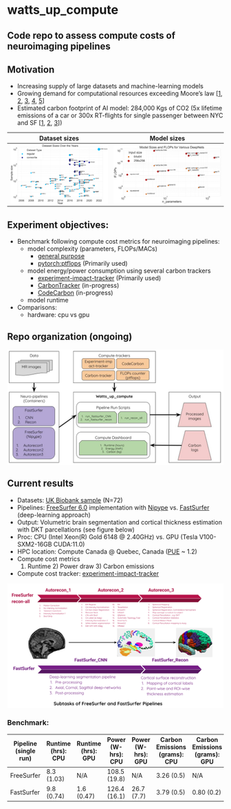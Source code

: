 # watts_up_compute

## Code repo to assess compute costs of neuroimaging pipelines


## Motivation
- Increasing supply of large datasets and machine-learning models
- Growing demand for computational resources exceeding Moore’s law [[1](https://openai.com/blog/ai-and-compute/), [2](https://www.technologyreview.com/2019/06/06/239031/training-a-single-ai-model-can-emit-as-much-carbon-as-five-cars-in-their-lifetimes/
), [3](https://arxiv.org/abs/1907.10597), [4](https://dl.acm.org/doi/10.1145/3442188.3445922), [5](https://arxiv.org/abs/2104.10350)]
- Estimated carbon footprint of AI model: 284,000 Kgs of CO2 (5x lifetime emissions of a car or 300x RT-flights for single passenger between NYC and SF [[1](https://openai.com/blog/ai-and-compute/), [2](https://www.technologyreview.com/2019/06/06/239031/training-a-single-ai-model-can-emit-as-much-carbon-as-five-cars-in-their-lifetimes/
), [3](https://arxiv.org/abs/1907.10597)])


|        Dataset sizes        | Model sizes      | 
| :-------------: | :----------: | 
|<img src="figures/Fig1b.png" alt="Drawing" align="middle" width="500px"/>|<img src="figures/Fig1c.png" alt="Drawing" align="middle" width="570px"/> |

## Experiment objectives:
- Benchmark following compute cost metrics for neuroimaging pipelines:
  - model complexity (parameters, FLOPs/MACs)
    - [general purpose](http://www.bnikolic.co.uk/blog/python/flops/2019/09/27/python-counting-events.html)
    - [pytorch:ptflops](https://github.com/sovrasov/flops-counter.pytorch) (Primarily used)
  - model energy/power consumption using several carbon trackers
    - [experiment-impact-tracker](https://github.com/Breakend/experiment-impact-tracker) (Primarily used)
    - [CarbonTracker](https://github.com/lfwa/carbontracker) (in-progress)
    - [CodeCarbon](https://github.com/mlco2/codecarbon) (in-progress)
  - model runtime
- Comparisons:
  - hardware: cpu vs gpu
  
## Repo organization (ongoing)
<img src="figures/Watts_up_compute_org.jpg" alt="Drawing" align="middle" width="800px"/>


## Current results

- Datasets: [UK Biobank sample](https://www.ukbiobank.ac.uk/enable-your-research/register) (N=72)
- Pipelines: [FreeSurfer 6.0](https://surfer.nmr.mgh.harvard.edu/) implementation with [Nipype](https://nipype.readthedocs.io/en/latest/users/examples/smri_fsreconall.html) vs. [FastSurfer]((https://github.com/Deep-MI/FastSurfer)) (deep-learning approach) 
- Output: Volumetric brain segmentation and cortical thickness estimation with DKT parcellations (see figure below)
- Proc: CPU (Intel Xeon(R) Gold 6148 @ 2.40GHz) vs. GPU (Tesla V100-SXM2-16GB CUDA:11.0)
- HPC location: Compute Canada @ Quebec, Canada ([PUE](https://en.wikipedia.org/wiki/Power_usage_effectiveness) ~ 1.2)
- Compute cost metrics
  1) Runtime         2) Power draw         3) Carbon emissions
- Compute cost tracker: [experiment-impact-tracker]((https://github.com/Breakend/experiment-impact-tracker))


<img src="figures/FreeSurfer_FastSurfer.png" alt="Drawing" align="middle" width="800px"/>


### Benchmark:

|        Pipeline (single run)  | Runtime (hrs): CPU        | Runtime (hrs): GPU        | Power (W-hrs): CPU          | Power (W-hrs): GPU        |  Carbon Emissions (grams): CPU        |  Carbon Emissions (grams): GPU        |
|-----------------------------------------------------|------------|------------|------------|------------|------------|------------|
| FreeSurfer    | 8.3 (1.03) | N/A        | 108.5 (19.8) | N/A        | 3.26 (0.5) | N/A        |
| FastSurfer    | 9.8 (0.74) | 1.6 (0.47) | 126.4 (16.1) | 26.7 (7.7) | 3.79 (0.5) | 0.80 (0.2) |


